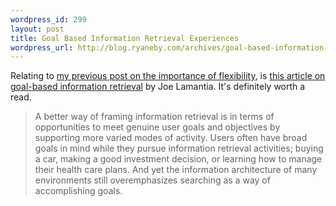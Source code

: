 ```yaml
--- 
wordpress_id: 299
layout: post
title: Goal Based Information Retrieval Experiences
wordpress_url: http://blog.ryaneby.com/archives/goal-based-information-retrieval-experiences/
---
```

Relating to <a href="http://blog.ryaneby.com/archives/the-flexible-opac/">my previous post on the importance of flexibility</a>, is <a href="http://www.joelamantia.com/blog/archives/information_architecture/goal_based_information_retrieval_experiences.html">this article on goal-based information retrieval</a> by Joe Lamantia. It's definitely worth a read.

<blockquote>A better way of framing information retrieval is in terms of opportunities to meet genuine user goals and objectives by supporting more varied modes of activity. Users often have broad goals in mind while they pursue information retrieval activities; buying a car, making a good investment decision, or learning how to manage their health care plans. And yet the information architecture of many environments still overemphasizes searching as a way of accomplishing goals.</blockquote>
